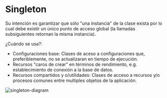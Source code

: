 # Singleton
Su intención es garantizar que sólo "una instancia" de la clase exista por lo cual debe existir un único punto de acceso global (la llamadas subsiguientes retornan la misma instancia).

¿Cuándo se usa?:
* Configuraciones base: Clases de aceso a configuraciones que, preferiblemente, no se actualizaran en tiempo de ejecución. 
* Recursos "caros de crear" en términos de rendimiento, e.g. establecimiento de conexión a la base de datos.
* Recursos compartidos y o/utilidades: Clases de acceso a recursos y/o procesos comunes entre multiples objetos de la aplicación.

![singleton-diagram](http://www.plantuml.com/plantuml/proxy?cache=no&src=https://github.com/paguerre3/creational-patterns/blob/main/cp-samples/src/cp/samples/singleton/_singleton-diagram.iuml)